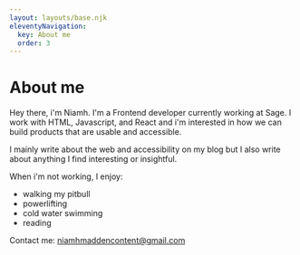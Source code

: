 ```yaml
---
layout: layouts/base.njk
eleventyNavigation:
  key: About me
  order: 3
---
```


# About me

Hey there, i'm Niamh. I'm a Frontend developer currently working at Sage. I work with HTML, Javascript, and React and i'm interested in how we can build products that are usable and accessible.

I mainly write about the web and accessibility on my blog but I also write about anything I find interesting or insightful.

When i'm not working, I enjoy:

- walking my pitbull
- powerlifting
- cold water swimming
- reading

Contact me: [niamhmaddencontent@gmail.com](mailto:niamhmaddencontent@gmail.com)
